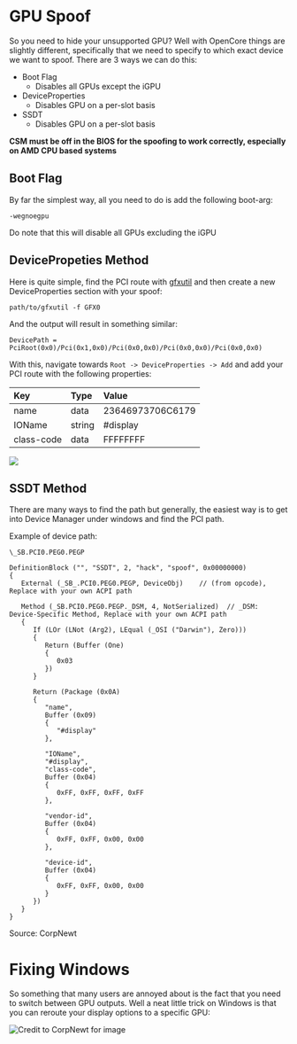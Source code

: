 # GPU Spoof

So you need to hide your unsupported GPU? Well with OpenCore things are slightly different, specifically that we need to specify to which exact device we want to spoof. There are 3 ways we can do this:

* Boot Flag
  * Disables all GPUs except the iGPU
* DeviceProperties
  * Disables GPU on a per-slot basis
* SSDT
  * Disables GPU on a per-slot basis

**CSM must be off in the BIOS for the spoofing to work correctly, especially on AMD CPU based systems**
## Boot Flag

By far the simplest way, all you need to do is add the following boot-arg:

`-wegnoegpu`

Do note that this will disable all GPUs excluding the iGPU

## DevicePropeties Method

Here is quite simple, find the PCI route with [gfxutil](https://github.com/acidanthera/gfxutil/releases) and then create a new DeviceProperties section with your spoof:

```text
path/to/gfxutil -f GFX0
```

And the output will result in something similar:

```text
DevicePath = PciRoot(0x0)/Pci(0x1,0x0)/Pci(0x0,0x0)/Pci(0x0,0x0)/Pci(0x0,0x0)
```

With this, navigate towards `Root -> DeviceProperties -> Add` and add your PCI route with the following properties:

| Key | Type | Value |
| :--- | :--- | :--- |
| name | data | 23646973706C6179 |
| IOName | string | \#display |
| class-code | data | FFFFFFFF |

![](https://i.imgur.com/IjrDgNz.png)

## SSDT Method

There are many ways to find the path but generally, the easiest way is to get into Device Manager under windows and find the PCI path.

Example of device path:

`\_SB.PCI0.PEG0.PEGP`

```text
DefinitionBlock ("", "SSDT", 2, "hack", "spoof", 0x00000000)
{
   External (_SB_.PCI0.PEG0.PEGP, DeviceObj)    // (from opcode), Replace with your own ACPI path

   Method (_SB.PCI0.PEG0.PEGP._DSM, 4, NotSerialized)  // _DSM: Device-Specific Method, Replace with your own ACPI path
   {
      If (LOr (LNot (Arg2), LEqual (_OSI ("Darwin"), Zero)))
      {
         Return (Buffer (One)
         {
            0x03                                           
         })
      }

      Return (Package (0x0A)
      {
         "name", 
         Buffer (0x09)
         {
            "#display"
         }, 

         "IOName", 
         "#display", 
         "class-code", 
         Buffer (0x04)
         {
            0xFF, 0xFF, 0xFF, 0xFF                         
         }, 

         "vendor-id", 
         Buffer (0x04)
         {
            0xFF, 0xFF, 0x00, 0x00                         
         }, 

         "device-id", 
         Buffer (0x04)
         {
            0xFF, 0xFF, 0x00, 0x00                         
         }
      })
   }
}
```
Source: CorpNewt

# Fixing Windows

So something that many users are annoyed about is the fact that you need to switch between GPU outputs. Well a neat little trick on Windows is that you can reroute your display options to a specific GPU:

![Credit to CorpNewt for image](https://i.imgur.com/TG3jGBC.png)
